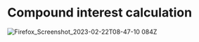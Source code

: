 # Compound interest calculation

![Firefox_Screenshot_2023-02-22T08-47-10 084Z](https://user-images.githubusercontent.com/29741116/220568820-1f39796f-30ee-48d2-8dca-1c9de9569e5e.png)

